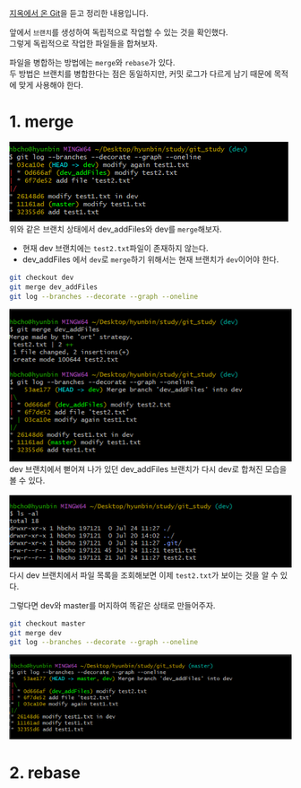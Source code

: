 [지옥에서 온 Git](https://www.inflearn.com/course/lecture?courseSlug=%EC%A7%80%EC%98%A5%EC%97%90%EC%84%9C-%EC%98%A8-git&unitId=11599)을 듣고 정리한 내용입니다.

앞에서 `브랜치`를 생성하여 독립적으로 작업할 수 있는 것을 확인했다.<br/>
그렇게 독립적으로 작업한 파일들을 합쳐보자.

파일을 병합하는 방법에는 `merge`와 `rebase`가 있다.
<br/>
두 방법은 브랜치를 병합한다는 점은 동일하지만, 커밋 로그가 다르게 남기 때문에 목적에 맞게 사용해야 한다.

# 1. merge
![](img/3/1_log_beforeMerge.png)<br/>
위와 같은 브랜치 상태에서 dev_addFiles와 dev를 `merge`해보자.
- 현재 dev 브랜치에는 `test2.txt`파일이 존재하지 않는다.
- dev_addFiles 에서 `dev`로 `merge`하기 위해서는 현재 브랜치가 `dev`이어야 한다.

```bash
git checkout dev
git merge dev_addFiles
git log --branches --decorate --graph --oneline
```
![](img/3/2_afterMerge.png)<br/>
dev 브랜치에서 뻗어져 나가 있던 dev_addFiles 브랜치가 다시 dev로 합쳐진 모습을 볼 수 있다.<br/><br/>
![](img/3/3_fileList_afterMerge.png)<br/>
다시 dev 브랜치에서 파일 목록을 조회해보면 이제 `test2.txt`가 보이는 것을 알 수 있다.<br/>

그렇다면 dev와 master를 머지하여 똑같은 상태로 만들어주자.<br/>
```bash
git checkout master
git merge dev
git log --branches --decorate --graph --oneline
```
![](img/3/4_masterMerge.png)

# 2. rebase
